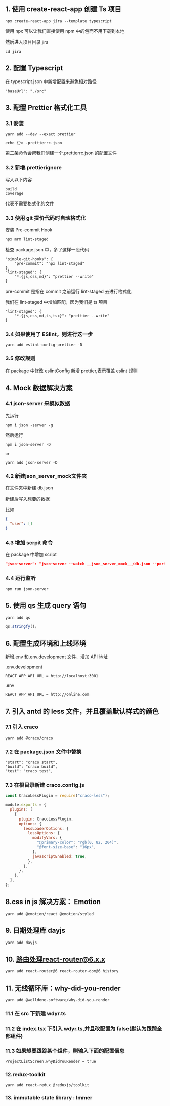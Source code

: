 ## 1. 使用 create-react-app 创建 Ts 项目

```
npx create-react-app jira --template typescript
```

使用 npx 可以让我们直接使用 npm 中的包而不用下载到本地

然后进入项目目录 jira

```
cd jira
```

## 2. 配置 Typescript

在 typescript.json 中新增配置来避免相对路径

```
"baseUrl": "./src"
```

## 3. 配置 Prettier 格式化工具

### 3.1 安装

```
yarn add --dev --exact prettier

echo {}> .prettierrc.json

```

第二条命令会帮我们创建一个.prettierrc.json 的配置文件

### 3.2 新增.prettierignore

写入以下内容

```
build
coverage
```

代表不需要格式化的文件

### 3.3 使用 git 提价代码时自动格式化

安装 Pre-commit Hook

```
npx mrm lint-staged
```

检查 package.json 中，多了这样一段代码

```
"simple-git-hooks": {
    "pre-commit": "npx lint-staged"
},
"lint-staged": {
    "*.{js,css,md}": "prettier --write"
}
```

pre-commit 是指在 commit 之前运行 lint-staged 去进行格式化

我们在 lint-staged 中增加匹配，因为我们是 ts 项目

```
"lint-staged": {
    "*.{js,css,md,ts,tsx}": "prettier --write"
}

```

### 3.4 如果使用了 ESlint，则进行这一步

```
yarn add eslint-config-prettier -D
```

### 3.5 修改规则

在 package 中修改 eslintConfig 新增 prettier,表示覆盖 eslint 规则

## 4. Mock 数据解决方案

### 4.1 json-server 来模拟数据

先运行

```
npm i json -server -g
```

然后运行

```
npm i json-server -D

or

yarn add json-server -D
```

### 4.2 新建**json_server_mock**文件夹

在文件夹中新建 db.json

新建后写入想要的数据

比如

```json
{
  "user": []
}
```

### 4.3 增加 scrpit 命令

在 package 中增加 script

```json
"json-server": "json-server --watch __json_server_mock__/db.json --port 3001"
```

### 4.4 运行监听

```
npm run json-server
```

## 5. 使用 qs 生成 query 语句

```
yarn add qs
```

```js
qs.stringfy();
```

## 6. 配置生成环境和上线环境

新增.env 和.env.development 文件，增加 API 地址

.env.development

```
REACT_APP_API_URL = http://localhost:3001
```

.env

```
REACT_APP_API_URL = http://online.com
```

## 7. 引入 antd 的 less 文件，并且覆盖默认样式的颜色

### 7.1 引入 craco

```
yarn add @craco/craco
```

### 7.2 在 package.json 文件中替换

```
"start": "craco start",
"build": "craco build",
"test": "craco test",
```

### 7.3 在根目录新建 craco.config.js

```js
const CracoLessPlugin = require("craco-less");

module.exports = {
  plugins: [
    {
      plugin: CracoLessPlugin,
      options: {
        lessLoaderOptions: {
          lessOptions: {
            modifyVars: {
              "@primary-color": "rgb(0, 82, 204)",
              "@font-size-base": "16px",
            },
            javascriptEnabled: true,
          },
        },
      },
    },
  ],
};
```

## 8.css in js 解决方案： Emotion

```
yarn add @emotion/react @emotion/styled
```

## 9. 日期处理库 dayjs

```
yarn add dayjs
```

## 10. 路由处理react-router@6.x.x

```
yarn add react-router@6 react-router-dom@6 history
```

## 11. 无线循环库：why-did-you-render

```
yarn add @welldone-software/why-did-you-render
```

### 11.1 在 src 下新建 wdyr.ts

### 11.2 在 index.tsx 下引入 wdyr.ts,并且改配置为 false(默认为跟踪全部组件)

### 11.3 如果想要跟踪某个组件，则输入下面的配置信息

```
ProjectListScreen.whyDidYouRender = true
```

### 12.redux-toolkit

```
yarn add react-redux @reduxjs/toolkit
```

### 13. immutable state library : Immer
